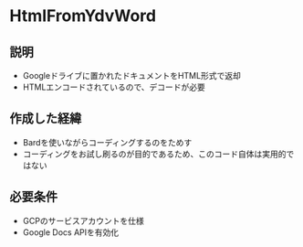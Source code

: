 # HtmlFromYdvWord

## 説明
- Googleドライブに置かれたドキュメントをHTML形式で返却
- HTMLエンコードされているので、デコードが必要

## 作成した経緯
- Bardを使いながらコーディングするのをためす
- コーディングをお試し刷るのが目的であるため、このコード自体は実用的ではない

## 必要条件
- GCPのサービスアカウントを仕様
- Google Docs APIを有効化

